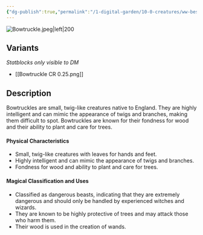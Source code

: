 ```yaml
---
{"dg-publish":true,"permalink":"/1-digital-garden/10-0-creatures/ww-bestiary/bowtruckle/","tags":["#creature","beast"]}
---
```



![Bowtruckle.jpeg|left|200](/img/user/1%20DIGITAL%20GARDEN/10.0%20CREATURES/(Attachments)/WW%20Bestiary/Bowtruckle.jpeg)

## Variants
*Statblocks only visible to DM*
- [[Bowtruckle CR 0.25.png]]

## Description

Bowtruckles are small, twig-like creatures native to England. They are highly intelligent and can mimic the appearance of twigs and branches, making them difficult to spot. Bowtruckles are known for their fondness for wood and their ability to plant and care for trees.

#### Physical Characteristics

- Small, twig-like creatures with leaves for hands and feet.
- Highly intelligent and can mimic the appearance of twigs and branches.
- Fondness for wood and ability to plant and care for trees.

#### Magical Classification and Uses

- Classified as dangerous beasts, indicating that they are extremely dangerous and should only be handled by experienced witches and wizards.
- They are known to be highly protective of trees and may attack those who harm them.
- Their wood is used in the creation of wands.
